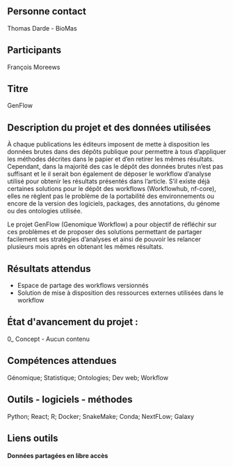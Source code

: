 ## Personne contact
Thomas Darde - BioMas

## Participants
François Moreews

## Titre
GenFlow

## Description du projet et des données utilisées

À chaque publications les éditeurs imposent de mette à disposition les données brutes dans des dépôts publique pour permettre à tous d’appliquer les méthodes décrites dans le papier et d’en retirer les mêmes résultats. Cependant, dans la majorité des cas le dépôt des données brutes n’est pas suffisant et le il serait bon également de déposer le workflow d’analyse utilisé pour obtenir les résultats présentés dans l’article. S’il existe déjà certaines solutions pour le dépôt des workflows (Workflowhub, nf-core), elles ne règlent pas le problème de la portabilité des environnements ou encore de la version des logiciels, packages, des annotations, du génome ou des ontologies utilisée.

Le projet GenFlow (Genomique Workflow) a pour objectif de réfléchir sur ces problèmes et de proposer des solutions permettant de partager facilement ses stratégies d’analyses et ainsi de pouvoir les relancer plusieurs mois après en obtenant les mêmes résultats.

## Résultats attendus
- Espace de partage des workflows versionnés
- Solution de mise à disposition des ressources externes utilisées dans le workflow

## État d'avancement du projet : 
0_ Concept - Aucun contenu

## Compétences attendues
Génomique; Statistique; Ontologies; Dev web; Workflow

## Outils - logiciels - méthodes
Python; React; R; Docker; SnakeMake; Conda; NextFLow; Galaxy

## Liens outils

#### Données partagées en libre accès
